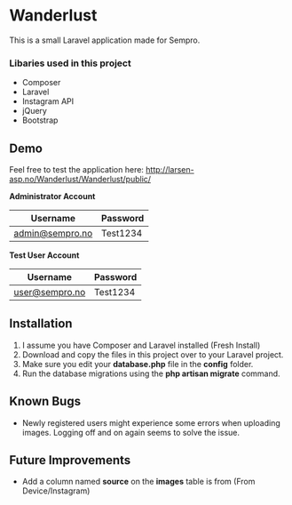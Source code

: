 # Wanderlust
This is a small Laravel application made for Sempro.

### Libaries used in this project
- Composer
- Laravel 
- Instagram API
- jQuery
- Bootstrap

## Demo
Feel free to test the application here: http://larsen-asp.no/Wanderlust/Wanderlust/public/

**Administrator Account**

Username  | Password
------------- | -------------
admin@sempro.no  | Test1234

**Test User Account**

Username  | Password
------------- | -------------
user@sempro.no  | Test1234

## Installation

1. I assume you have Composer and Laravel installed (Fresh Install)
2. Download and copy the files in this project over to your Laravel project.
3. Make sure you edit your **database.php** file in the **config** folder.
4. Run the database migrations using the **php artisan migrate** command.

## Known Bugs
- Newly registered users might experience some errors when uploading images. Logging off and on again seems to solve the issue.

## Future Improvements
- Add a column named **source** on the **images** table is from (From Device/Instagram)
